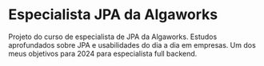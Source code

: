 # Especialista JPA da Algaworks

Projeto do curso de especialista de JPA da Algaworks. Estudos aprofundados sobre JPA e usabilidades do dia a dia em empresas.
Um dos meus objetivos para 2024 para especialista full backend.
